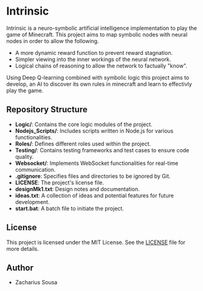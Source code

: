 # Intrinsic

Intrinsic is a neuro-symbolic artificial intelligence implementation to play the game of Minecraft.
This project aims to map symbolic nodes with neural nodes in order to allow the following.
- A more dynamic reward function to prevent reward stagnation.
- Simpler viewing into the inner workings of the neural network.
- Logical chains of reasoning to allow the network to factually "know".

Using Deep Q-learning combined with symbolic logic this project aims to develop,
an AI to discover its own rules in minecraft and learn to effectivly play the game.

## Repository Structure

- **Logic/**: Contains the core logic modules of the project.
- **Nodejs_Scripts/**: Includes scripts written in Node.js for various functionalities.
- **Roles/**: Defines different roles used within the project.
- **Testing/**: Contains testing frameworks and test cases to ensure code quality.
- **Websocket/**: Implements WebSocket functionalities for real-time communication.
- **.gitignore**: Specifies files and directories to be ignored by Git.
- **LICENSE**: The project's license file.
- **designMk1.txt**: Design notes and documentation.
- **ideas.txt**: A collection of ideas and potential features for future development.
- **start.bat**: A batch file to initiate the project.

## License

This project is licensed under the MIT License. See the [LICENSE](LICENSE) file for more details.

## Author

- Zacharius Sousa

